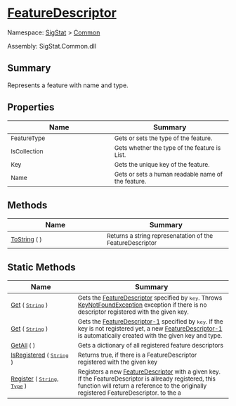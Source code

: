 # [FeatureDescriptor](./FeatureDescriptor.md)

Namespace: [SigStat](../../) > [Common](./README.md)

Assembly: SigStat.Common.dll

## Summary
Represents a feature with name and type.

## Properties

| Name<div><a href="#"><img width=400></a></div> | Summary<div><a href="#"><img width=475></a></div> | 
| --- | --- | 
| <sub>FeatureType</sub> | <sub>Gets or sets the type of the feature.</sub> | 
| <sub>IsCollection</sub> | <sub>Gets whether the type of the feature is List.</sub> | 
| <sub>Key</sub> | <sub>Gets the unique key of the feature.</sub> | 
| <sub>Name</sub> | <sub>Gets or sets a human readable name of the feature.</sub> | 


## Methods

| Name<div><a href="#"><img width=400></a></div> | Summary<div><a href="#"><img width=475></a></div> | 
| --- | --- | 
| <sub>[ToString](./Methods/FeatureDescriptor--ToString.md) (  )</sub> | <sub>Returns a string represenatation of the FeatureDescriptor</sub> | 


## Static Methods

| Name<div><a href="#"><img width=400></a></div> | Summary<div><a href="#"><img width=475></a></div> | 
| --- | --- | 
| <sub>[Get](./Methods/FeatureDescriptor--Get.md) ( [`String`](https://docs.microsoft.com/en-us/dotnet/api/System.String) )</sub> | <sub>Gets the [FeatureDescriptor](https://github.com/hargitomi97/sigstat/blob/master/docs/md/SigStat/Common/FeatureDescriptor.md) specified by `key`.  Throws [KeyNotFoundException](https://docs.microsoft.com/en-us/dotnet/api/System.Collections.Generic.KeyNotFoundException-1) exception if there is no descriptor registered with the given key.</sub> | 
| <sub>[Get](./Methods/FeatureDescriptor--Get.md) ( [`String`](https://docs.microsoft.com/en-us/dotnet/api/System.String) )</sub> | <sub>Gets the [FeatureDescriptor-1](https://github.com/hargitomi97/sigstat/blob/master/docs/md/SigStat/Common/FeatureDescriptor-1.md) specified by `key`.  If the key is not registered yet, a new [FeatureDescriptor-1](https://github.com/hargitomi97/sigstat/blob/master/docs/md/SigStat/Common/FeatureDescriptor-1.md) is automatically created with the given key and type.</sub> | 
| <sub>[GetAll](./Methods/FeatureDescriptor--GetAll.md) (  )</sub> | <sub>Gets a dictionary of all registered feature descriptors</sub> | 
| <sub>[IsRegistered](./Methods/FeatureDescriptor--IsRegistered.md) ( [`String`](https://docs.microsoft.com/en-us/dotnet/api/System.String) )</sub> | <sub>Returns true, if there is a FeatureDescriptor registered with the given key</sub> | 
| <sub>[Register](./Methods/FeatureDescriptor--Register.md) ( [`String`](https://docs.microsoft.com/en-us/dotnet/api/System.String), [`Type`](https://docs.microsoft.com/en-us/dotnet/api/System.Type) )</sub> | <sub>Registers a new [FeatureDescriptor](https://github.com/hargitomi97/sigstat/blob/master/docs/md/SigStat/Common/FeatureDescriptor.md) with a given key.  If the FeatureDescriptor is allready registered, this function will  return a reference to the originally registered FeatureDescriptor.  to the a</sub> | 


